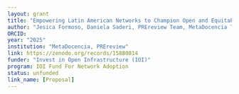 ```yaml
---
layout: grant
title: "Empowering Latin American Networks to Champion Open and Equitable Scholarly Preprint and Dataset Review"
author: "Jesica Formoso, Daniela Saderi, PREreview Team, MetaDocencia Team"
ORCID:
year: "2025"
institution: "MetaDocencia, PREreview"
link: https://zenodo.org/records/15880814
funder: "Invest in Open Infrastructure (IOI)"
program: IOI Fund For Network Adoption
status: unfunded
link_name: [Proposal]
---
```

